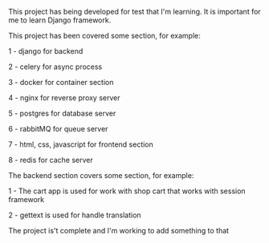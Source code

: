 This project has being developed for test that I'm learning.
It is important for me to learn Django framework.

This project has been covered some section, for example:

1 - django for backend

2 - celery for async process 

3 - docker for container section

4 - nginx for reverse proxy server

5 - postgres for database server

6 - rabbitMQ for queue server 

7 - html, css, javascript for frontend section

8 - redis for cache server

The backend section covers some section, for example:

1 - The cart app is used for work with shop cart that works with session framework

2 - gettext is used for handle translation 

The project is't complete and I'm working to add something to that
